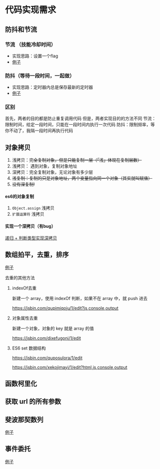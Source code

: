 # 代码实现需求



## 防抖和节流
### 节流 （技能冷却时间）
  - 实现思路：设置一个flag
  - [例子](https://jsbin.com/giralanuki/1/edit?html,js,console,output)
### 防抖（等待一段时间，一起做）
 - 实现思路：定时器内总是保存最新的定时器
 - [例子](https://jsbin.com/behunokime/edit?html,js,output)
### 区别

  首先，两者的目的都是防止重复调用代码
  但是，两者实现目的的方法不同
  节流：限制时间，给定一段时间，只能在一段时间内执行一次代码
  防抖：限制频率，等你不动了，我隔一段时间再执行代码







## 对象拷贝

  1. 浅拷贝：~~完全复制对象，但是只能复制一层（「浅」体现在复制层数）~~
  1. 浅拷贝： 遇到对象，复制对象地址
  2. 深拷贝：完全复制对象，无论对象有多少层
  3. ~~浅复制：复制的只是对象地址，两个变量指向同一个对象（其实就叫赋值）~~
  4. ~~没有深复制!~~

#### es6的对象复制
1. `Object.assign` 浅拷贝
2. `扩展运算符` 浅拷贝

#### 实现一个深拷贝（有bug）
[递归 + 判断类型实现深拷贝](https://jsbin.com/xodinizazu/1/edit?js,console,output)







## 数组拍平，去重，排序

[例子](https://jsbin.com/nuyeficaba/1/edit)

去重的其他方法

1. indexOf去重

   新建一个 array，使用 indexOf 判断，如果不在 array 中，就 push 进去

   https://jsbin.com/qupimiqoju/1/edit?js,console,output

2. 对象属性去重

   新建一个对象，对象的 key 就是 array 的值

   https://jsbin.com/dixefugoni/1/edit

3. ES6 set 数据结构

   https://jsbin.com/quposulora/1/edit

   https://jsbin.com/xekojimayi/1/edit?html,js,console,output

## 函数柯里化



## 获取 url 的所有参数



## 斐波那契数列

[例子](https://jsbin.com/solehacopo/1/edit?js,console,output)



## 事件委托
[例子](https://jsbin.com/peditemope/1/edit?html,js,console,output)